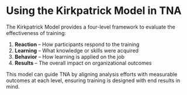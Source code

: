 # Using the Kirkpatrick Model in TNA

The Kirkpatrick Model provides a four-level framework to evaluate the effectiveness of training:
1. **Reaction** – How participants respond to the training
2. **Learning** – What knowledge or skills were acquired
3. **Behavior** – How learning is applied on the job
4. **Results** – The overall impact on organizational outcomes

This model can guide TNA by aligning analysis efforts with measurable outcomes at each level, ensuring training is designed with end results in mind.
